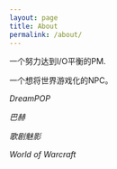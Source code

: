 ```yaml
---
layout: page
title: About
permalink: /about/
---
```


一个努力达到I/O平衡的PM.

一个想将世界游戏化的NPC。

*DreamPOP*

*巴赫*

*歌剧魅影*

*World of Warcraft*

